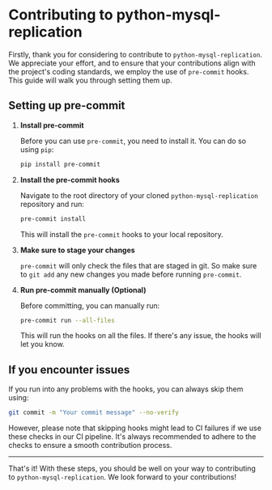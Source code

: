 # Contributing to python-mysql-replication

Firstly, thank you for considering to contribute to `python-mysql-replication`. We appreciate your effort, and to ensure that your contributions align with the project's coding standards, we employ the use of `pre-commit` hooks. This guide will walk you through setting them up.

## Setting up pre-commit

1. **Install pre-commit**

   Before you can use `pre-commit`, you need to install it. You can do so using `pip`:

   ```bash
   pip install pre-commit
   ```

2. **Install the pre-commit hooks**

   Navigate to the root directory of your cloned `python-mysql-replication` repository and run:

   ```bash
   pre-commit install
   ```

   This will install the `pre-commit` hooks to your local repository.

3. **Make sure to stage your changes**

   `pre-commit` will only check the files that are staged in git. So make sure to `git add` any new changes you made before running `pre-commit`.

4. **Run pre-commit manually (Optional)**

   Before committing, you can manually run:

   ```bash
   pre-commit run --all-files
   ```

   This will run the hooks on all the files. If there's any issue, the hooks will let you know.

## If you encounter issues

If you run into any problems with the hooks, you can always skip them using:

```bash
git commit -m "Your commit message" --no-verify
```

However, please note that skipping hooks might lead to CI failures if we use these checks in our CI pipeline. It's always recommended to adhere to the checks to ensure a smooth contribution process.

---

That's it! With these steps, you should be well on your way to contributing to `python-mysql-replication`. We look forward to your contributions!
